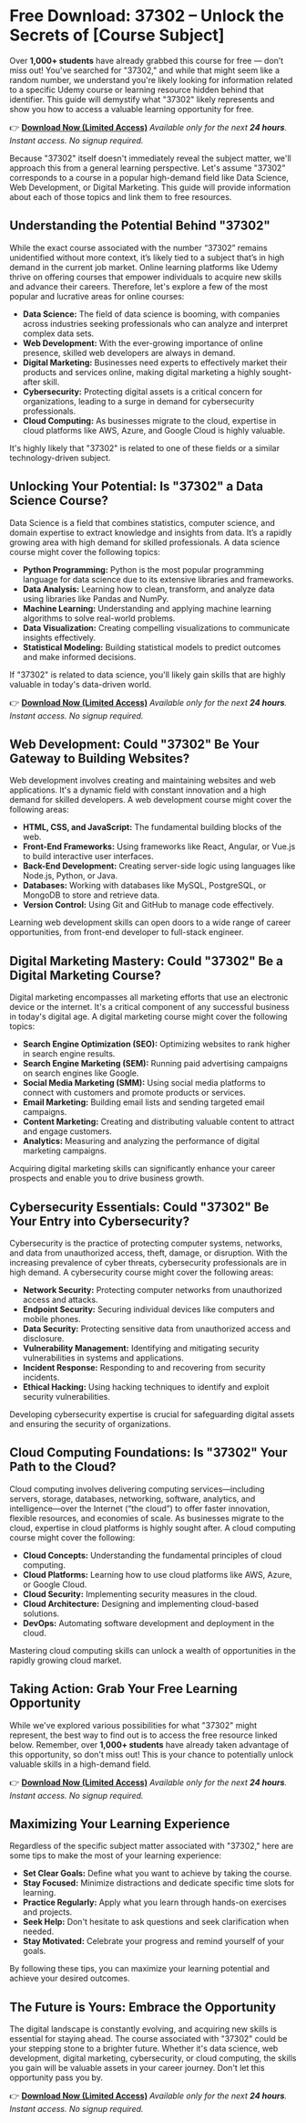 # Free Download: 37302 – Unlock the Secrets of [Course Subject]

Over **1,000+ students** have already grabbed this course for free — don’t miss out! You've searched for "37302," and while that might seem like a random number, we understand you're likely looking for information related to a specific Udemy course or learning resource hidden behind that identifier. This guide will demystify what "37302" likely represents and show you how to access a valuable learning opportunity for free.

👉 [**Download Now (Limited Access)**](https://udemywork.com/37302)
_Available only for the next **24 hours**. Instant access. No signup required._

Because "37302" itself doesn't immediately reveal the subject matter, we'll approach this from a general learning perspective. Let's assume "37302" corresponds to a course in a popular high-demand field like Data Science, Web Development, or Digital Marketing. This guide will provide information about each of those topics and link them to free resources.

## Understanding the Potential Behind "37302"

While the exact course associated with the number “37302” remains unidentified without more context, it’s likely tied to a subject that’s in high demand in the current job market. Online learning platforms like Udemy thrive on offering courses that empower individuals to acquire new skills and advance their careers. Therefore, let's explore a few of the most popular and lucrative areas for online courses:

*   **Data Science:**  The field of data science is booming, with companies across industries seeking professionals who can analyze and interpret complex data sets.
*   **Web Development:**  With the ever-growing importance of online presence, skilled web developers are always in demand.
*   **Digital Marketing:**  Businesses need experts to effectively market their products and services online, making digital marketing a highly sought-after skill.
*   **Cybersecurity:** Protecting digital assets is a critical concern for organizations, leading to a surge in demand for cybersecurity professionals.
*   **Cloud Computing:** As businesses migrate to the cloud, expertise in cloud platforms like AWS, Azure, and Google Cloud is highly valuable.

It's highly likely that "37302" is related to one of these fields or a similar technology-driven subject.

## Unlocking Your Potential: Is "37302" a Data Science Course?

Data Science is a field that combines statistics, computer science, and domain expertise to extract knowledge and insights from data. It’s a rapidly growing area with high demand for skilled professionals. A data science course might cover the following topics:

*   **Python Programming:** Python is the most popular programming language for data science due to its extensive libraries and frameworks.
*   **Data Analysis:**  Learning how to clean, transform, and analyze data using libraries like Pandas and NumPy.
*   **Machine Learning:** Understanding and applying machine learning algorithms to solve real-world problems.
*   **Data Visualization:** Creating compelling visualizations to communicate insights effectively.
*   **Statistical Modeling:**  Building statistical models to predict outcomes and make informed decisions.

If "37302" is related to data science, you'll likely gain skills that are highly valuable in today's data-driven world.

👉 [**Download Now (Limited Access)**](https://udemywork.com/37302)
_Available only for the next **24 hours**. Instant access. No signup required._

## Web Development: Could "37302" Be Your Gateway to Building Websites?

Web development involves creating and maintaining websites and web applications. It's a dynamic field with constant innovation and a high demand for skilled developers. A web development course might cover the following areas:

*   **HTML, CSS, and JavaScript:** The fundamental building blocks of the web.
*   **Front-End Frameworks:**  Using frameworks like React, Angular, or Vue.js to build interactive user interfaces.
*   **Back-End Development:**  Creating server-side logic using languages like Node.js, Python, or Java.
*   **Databases:**  Working with databases like MySQL, PostgreSQL, or MongoDB to store and retrieve data.
*   **Version Control:**  Using Git and GitHub to manage code effectively.

Learning web development skills can open doors to a wide range of career opportunities, from front-end developer to full-stack engineer.

## Digital Marketing Mastery: Could "37302" Be a Digital Marketing Course?

Digital marketing encompasses all marketing efforts that use an electronic device or the internet. It's a critical component of any successful business in today's digital age. A digital marketing course might cover the following topics:

*   **Search Engine Optimization (SEO):**  Optimizing websites to rank higher in search engine results.
*   **Search Engine Marketing (SEM):**  Running paid advertising campaigns on search engines like Google.
*   **Social Media Marketing (SMM):**  Using social media platforms to connect with customers and promote products or services.
*   **Email Marketing:**  Building email lists and sending targeted email campaigns.
*   **Content Marketing:** Creating and distributing valuable content to attract and engage customers.
*   **Analytics:** Measuring and analyzing the performance of digital marketing campaigns.

Acquiring digital marketing skills can significantly enhance your career prospects and enable you to drive business growth.

## Cybersecurity Essentials: Could "37302" Be Your Entry into Cybersecurity?

Cybersecurity is the practice of protecting computer systems, networks, and data from unauthorized access, theft, damage, or disruption. With the increasing prevalence of cyber threats, cybersecurity professionals are in high demand. A cybersecurity course might cover the following areas:

*   **Network Security:** Protecting computer networks from unauthorized access and attacks.
*   **Endpoint Security:** Securing individual devices like computers and mobile phones.
*   **Data Security:** Protecting sensitive data from unauthorized access and disclosure.
*   **Vulnerability Management:** Identifying and mitigating security vulnerabilities in systems and applications.
*   **Incident Response:** Responding to and recovering from security incidents.
*   **Ethical Hacking:** Using hacking techniques to identify and exploit security vulnerabilities.

Developing cybersecurity expertise is crucial for safeguarding digital assets and ensuring the security of organizations.

## Cloud Computing Foundations: Is "37302" Your Path to the Cloud?

Cloud computing involves delivering computing services—including servers, storage, databases, networking, software, analytics, and intelligence—over the Internet (“the cloud”) to offer faster innovation, flexible resources, and economies of scale. As businesses migrate to the cloud, expertise in cloud platforms is highly sought after. A cloud computing course might cover the following:

*   **Cloud Concepts:** Understanding the fundamental principles of cloud computing.
*   **Cloud Platforms:** Learning how to use cloud platforms like AWS, Azure, or Google Cloud.
*   **Cloud Security:** Implementing security measures in the cloud.
*   **Cloud Architecture:** Designing and implementing cloud-based solutions.
*   **DevOps:** Automating software development and deployment in the cloud.

Mastering cloud computing skills can unlock a wealth of opportunities in the rapidly growing cloud market.

## Taking Action: Grab Your Free Learning Opportunity

While we've explored various possibilities for what "37302" might represent, the best way to find out is to access the free resource linked below. Remember, over **1,000+ students** have already taken advantage of this opportunity, so don't miss out! This is your chance to potentially unlock valuable skills in a high-demand field.

👉 [**Download Now (Limited Access)**](https://udemywork.com/37302)
_Available only for the next **24 hours**. Instant access. No signup required._

## Maximizing Your Learning Experience

Regardless of the specific subject matter associated with "37302," here are some tips to make the most of your learning experience:

*   **Set Clear Goals:**  Define what you want to achieve by taking the course.
*   **Stay Focused:**  Minimize distractions and dedicate specific time slots for learning.
*   **Practice Regularly:**  Apply what you learn through hands-on exercises and projects.
*   **Seek Help:**  Don't hesitate to ask questions and seek clarification when needed.
*   **Stay Motivated:**  Celebrate your progress and remind yourself of your goals.

By following these tips, you can maximize your learning potential and achieve your desired outcomes.

## The Future is Yours: Embrace the Opportunity

The digital landscape is constantly evolving, and acquiring new skills is essential for staying ahead. The course associated with "37302" could be your stepping stone to a brighter future. Whether it's data science, web development, digital marketing, cybersecurity, or cloud computing, the skills you gain will be valuable assets in your career journey. Don't let this opportunity pass you by.

👉 [**Download Now (Limited Access)**](https://udemywork.com/37302)
_Available only for the next **24 hours**. Instant access. No signup required._
